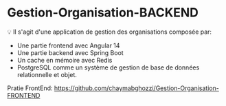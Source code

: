 # Gestion-Organisation-BACKEND

 :bulb: Il s'agit d'une application de gestion des organisations  composée par:
- Une partie  frontend avec Angular 14
- Une partie backend avec Spring Boot 
- Un cache en mémoire avec Redis
- PostgreSQL comme un système de gestion de base de données relationnelle et objet.

Pratie FrontEnd: https://github.com/chaymabghozzi/Gestion-Organisation-FRONTEND
